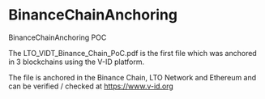 # BinanceChainAnchoring
BinanceChainAnchoring POC

The LTO_VIDT_Binance_Chain_PoC.pdf is the first file which was anchored in 3 blockchains using the V-ID platform.

The file is anchored in the Binance Chain, LTO Network and Ethereum and can be verified / checked at https://www.v-id.org
